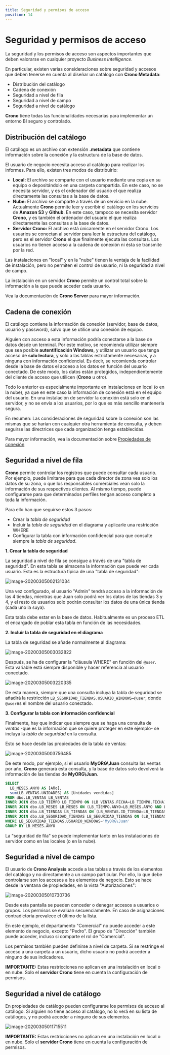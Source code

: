 ```yaml
---
title: Seguridad y permisos de acceso
position: 14
---
```



# Seguridad y permisos de acceso

La seguridad y los permisos de acceso son aspectos importantes que deben valorarse en cualquier proyecto *Business Intelligence*.

En particular, existen varias consideraciones sobre seguridad y accesos que deben tenerse en cuenta al diseñar un catálogo con **Crono Metadata**:

- Distribución del catálogo
- Cadena de conexión
- Seguridad a nivel de fila
- Seguridad a nivel de campo
- Seguridad a nivel de catálogo

**Crono** tiene todas las funcionalidades necesarias para implementar un entorno BI seguro y controlado.

## Distribución del catálogo

El catálogo es un archivo con extensión **.metadata** que contiene información sobre la conexión y la estructura de la base de datos.

El usuario de negocio necesita acceso al catálogo para realizar los informes. Para ello, existen tres modos de distribuirlo:

- **Local:** El archivo se comparte con el usuario mediante una copia en su equipo o depositándolo en una carpeta compartida. En este caso, no se necesita servidor, y es el ordenador del usuario el que realiza directamente las consultas a la base de datos.
- **Nube:** El archivo se comparte a través de un servicio en la nube. Actualmente **Crono** permite leer y escribir el catálogo en los servicios de **Amazon S3** y **Github**. En este caso, tampoco se necesita servidor **Crono**, y es también el ordenador del usuario el que realiza directamente las consultas a la base de datos.
- **Servidor Crono:** El archivo está únicamente en el servidor Crono. Los usuarios se conectan al servidor para leer la estructura del catálogo, pero es el servidor **Crono** el que finalmente ejecuta las consultas. Los usuarios no tienen acceso a la cadena de conexión ni ésta se transmite por la red.

Las instalaciones en "local" y en la "nube" tienen la ventaja de la facilidad de instalación, pero no permiten el control de usuario, ni la seguridad a nivel de campo.

La instalación en un servidor **Crono** permite un control total sobre la información a la que puede acceder cada usuario.

Vea la documentación de **Crono Server** para mayor información.

## Cadena de conexión

El catálogo contiene la información de conexión (servidor, base de datos, usuario y password), salvo que se utilice una conexión de equipo.

Alguien con acceso a esta información podría conectarse a la base de datos desde un terminal. Por este motivo, se recomienda utilizar siempre que sea posible **autentificación Windows**, y utilizar un usuario que tenga acceso de **solo lectura**, y solo a las tablas estrictamente necesarias, y a ninguna con información confidencial. Es decir, se recomienda controlar desde la base de datos el acceso a los datos en función del usuario conectado. De este modo, los datos están protegidos, independientemente del cliente de acceso que utilicen (**Crono** u otro).

Todo lo anterior es especialmente importante en instalaciones en local (o en la nube), ya que en este caso la información de conexión está en el equipo del usuario. En una instalación de servidor la conexión está solo en el servidor, y no se envía a los usuarios, por lo que es más sencillo mantenerla segura.

En resumen: Las consideraciones de seguridad sobre la conexión son las mismas que se harían con cualquier otra herramienta de consulta, y deben seguirse las directrices que cada organización tenga establecidas. 

Para mayor información, vea la documentación sobre [Propiedades de conexión](#propiedades-de-conexion)

## Seguridad a nivel de fila

**Crono** permite controlar los registros que puede consultar cada usuario. Por ejemplo, puede limitarse para que cada director de zona vea solo los datos de su zona, o que los responsables comerciales vean solo la información de sus respectivos clientes. Al mismo tiempo, puede configurarse para que determinados perfiles tengan acceso completo a toda la información.

Para ello han que seguirse estos 3 pasos:

- Crear la *tabla de seguridad* 
- Incluir la *tabla de seguridad* en el diagrama y aplicarle una restricción WHERE
- Configurar la tabla con información confidencial para que consulte siempre la *tabla de seguridad*.

**1. Crear la tabla de seguridad**

La seguridad a nivel de fila se consigue a través de una "tabla de seguridad". En esta tabla se almacena la información que puede ver cada usuario. Esta es la estructura típica de una "tabla de seguridad":

![image-20200305002131034](/images/seguridad1.png)



Una vez configurado, el usuario "Admin" tendrá acceso a la información de las 4 tiendas, mientras que Juan solo podrá ver los datos de las tiendas 3 y 4, y el resto de usuarios solo podrán consultar los datos de una única tienda (cada uno la suya). 

Esta tabla debe estar en la base de datos. Habitualmente es un proceso ETL el encargado de poblar esta tabla en función de las necesidades.

**2. Incluir la tabla de seguridad en el diagrama**

La tabla de seguridad se añade normalmente al diagrama:

![image-20200305003032822](/images/seguridad2.png)



Después, se ha de configurar la "cláusula WHERE" en función del `@user`. Esta variable está siempre disponible y hacer referencia al usuario conectado.

![image-20200305003220335](/images/seguridad3.png)

De esta manera, siempre que una consulta incluya la tabla de seguridad se añadirá la restricción `LB_SEGURIDAD_TIENDAS.USUARIO_WINDOWS=@user`, donde `@user`es el nombre del usuario conectado.

**3. Configurar la tabla con información confidencial**

Finalmente, hay que indicar que siempre que se haga una consulta de *ventas* -que es la información que se quiere proteger en este ejemplo- se incluya la *tabla de seguridad* en la consulta.

Esto se hace desde las propiedades de la tabla de ventas:

![image-20200305003756485](/images/seguridad4.png)



De este modo, por ejemplo, si el usuario **MyORG\Juan** consulta las ventas por año, **Crono** generará esta consulta, y la base de datos solo devolverá la información de las tiendas de **MyORG\Juan**.

```sql
SELECT
  LB_MESES.ANYO AS [Año],
  sum(LB_VENTAS.UNIDADES) AS [Unidades vendidas]
FROM dbo.LB_VENTAS LB_VENTAS
INNER JOIN dbo.LB_TIEMPO LB_TIEMPO ON (LB_VENTAS.FECHA=LB_TIEMPO.FECHA)
INNER JOIN dbo.LB_MESES LB_MESES ON (LB_TIEMPO.ANYO=LB_MESES.ANYO AND LB_TIEMPO.MES=LB_MESES.MES)
INNER JOIN dbo.LB_TIENDAS LB_TIENDAS ON (LB_VENTAS.ID_TIENDA=LB_TIENDAS.ID_TIENDA)
INNER JOIN dbo.LB_SEGURIDAD_TIENDAS LB_SEGURIDAD_TIENDAS ON (LB_TIENDAS.ID_TIENDA=LB_SEGURIDAD_TIENDAS.ID_TIENDA)
WHERE LB_SEGURIDAD_TIENDAS.USUARIO_WINDOWS='MyORG\Juan'
GROUP BY LB_MESES.ANYO

```

La "seguridad de fila" se puede implementar tanto en las instalaciones de servidor como en las locales (o en la nube).



## Seguridad a nivel de campo

El usuario de **Crono Analysis** accede a las tablas a través de los elementos del catálogo y no directamente a un campo particular. Por ello, lo que debe controlarse son los accesos a los elementos de negocio. Esto se hace desde la ventana de propiedades, en la vista "Autorizaciones":

 

![image-20200305010730736](/images/seguridad5.png)

Desde esta pantalla se pueden conceder o denegar accesos a usuarios o grupos. Los permisos se evalúan secuenciamente. En caso de asignaciones contradictoria prevalece el último de la lista.

En este ejemplo, el departamento "Comercial" no puede acceder a este elemento de negocio, excepto "Pedro". El grupo de "Dirección" también puede acceder, incluso si comparte el rol de "Comercial".

Los permisos también pueden definirse a nivel de carpeta. Si se restringe el acceso a una carpeta a un usuario, dicho usuario no podrá acceder a ninguno de sus indicadores.

**IMPORTANTE:** Estas restricciones no aplican en una instalación en local o en nube. Solo el **servidor Crono** tiene en cuenta la configuración de permisos.



## Seguridad a nivel de catálogo

En propiedades de catálogo pueden configurarse los permisos de acceso al catálogo. Si alguien no tiene acceso al catálogo, no lo verá en su lista de catálogos, y no podrá acceder a ninguno de sus elementos.

 ![image-20200305011715511](/images/seguridad6.png)

**IMPORTANTE:** Estas restricciones no aplican en una instalación en local o en nube. Solo el **servidor Crono** tiene en cuenta la configuración de permisos.
